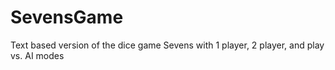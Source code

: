 # SevensGame
Text based version of the dice game Sevens with 1 player, 2 player, and play vs. AI modes
